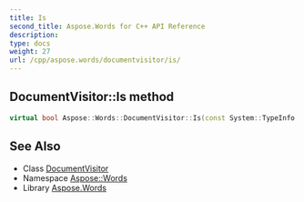 ```yaml
---
title: Is
second_title: Aspose.Words for C++ API Reference
description: 
type: docs
weight: 27
url: /cpp/aspose.words/documentvisitor/is/
---
```

## DocumentVisitor::Is method




```cpp
virtual bool Aspose::Words::DocumentVisitor::Is(const System::TypeInfo &target) const override
```

## See Also

* Class [DocumentVisitor](../)
* Namespace [Aspose::Words](../../)
* Library [Aspose.Words](../../../)
